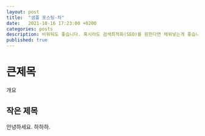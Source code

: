```yaml
---
layout: post
title:  "샘플 포스팅-차"
date:   2021-10-16 17:23:00 +0200
categories: posts
description: 비워둬도 좋습니다. 혹시라도 검색최적화(SEO)를 원한다면 채워넣는게 좋습니다.
published: true
---
```


# 큰제목
개요

## 작은 제목
안녕하세요. 하하하. 